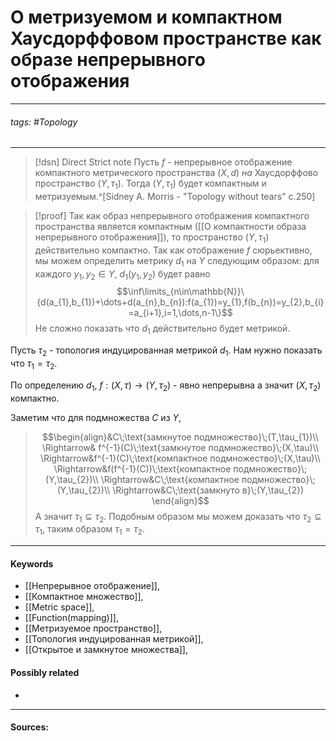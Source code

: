 # О метризуемом и компактном Хаусдорффовом пространстве как образе непрерывного отображения
***
###### tags: #Topology  
***
>[!dsn] Direct Strict note
>Пусть $f$ - непрерывное отображение компактного метрического пространства $(X,d)$ *на* Хаусдорффово пространство $(Y,\tau_{1})$. Тогда $(Y,\tau_{1})$ будет компактным и метризуемым.^[Sidney A. Morris - "Topology without tears" c.250]


>[!proof]
>Так как образ непрерывного отображения компактного пространства является компактным ([[О компактности образа непрерывного отображения]]), то пространство $(Y,\tau_{1})$ действительно компактно. Так как отображение $f$ сюрьективно, мы можем определить метрику $d_{1}$ на $Y$ следующим образом: для каждого $y_{1},y_{2}\in Y$, $d_{1}(y_{1},y_{2})$ будет равно
$$\inf\limits_{n\in\mathbb{N}}\{d(a_{1},b_{1})+\dots+d(a_{n},b_{n}):f(a_{1})=y_{1},f(b_{n})=y_{2},b_{i}=a_{i+1},i=1,\dots,n-1\}$$
Не сложно показать что $d_{1}$ действительно будет метрикой.
>
Пусть $\tau_{2}$ - топология индуцированная метрикой $d_{1}$. Нам нужно показать что $\tau_{1}=\tau_{2}$.
>
По определению $d_{1}$, $f:(X,\tau)\to(Y,\tau_{2})$ - явно непрерывна а значит $(X,\tau_{2})$ компактно.
>
Заметим что для подмножества $C$ из $Y$,
>$$\begin{align}&C\;\text{замкнутое подмножество}\;(T,\tau_{1})\\
\Rightarrow& f^{-1}(C)\;\text{замкнутое подмножество}\;(X,\tau)\\
\Rightarrow&f^{-1}(C)\;\text{компактное подмножество}\;(X,\tau)\\
\Rightarrow&f(f^{-1}(C))\;\text{компактное подмножество}\;(Y,\tau_{2})\\
\Rightarrow&C\;\text{компактное подмножество}\;(Y,\tau_{2})\\
\Rightarrow&C\;\text{замкнуто в}\;(Y,\tau_{2}) 
\end{align}$$
А значит $\tau_{1}\subseteq\tau_{2}$. Подобным образом мы можем доказать что $\tau_{2}\subseteq\tau_{1}$, таким образом $\tau_{1}=\tau_{2}$.

***
#### Keywords
- [[Непрерывное отображение]],
- [[Компактное множество]],
- [[Metric space]],
- [[Function(mapping)]],
- [[Метризуемое пространство]],
- [[Топология индуцированная метрикой]],
- [[Открытое и замкнутое множества]],
#### Possibly related
- 
***
#### Sources: